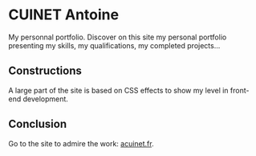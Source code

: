 # CUINET Antoine

My personnal portfolio.
Discover on this site my personal portfolio presenting my skills, my qualifications, my completed projects...

## Constructions

A large part of the site is based on CSS effects to show my level in front-end development.

## Conclusion

Go to the site to admire the work: <a href="https://acuinet.fr">acuinet.fr</a>.
